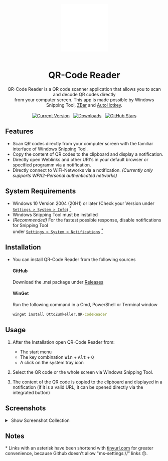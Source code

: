 <br>
<p align="center">
  <img alt="QR-Code Reader Logo" src="https://github.com/ottozumkeller/QR-Code-Reader/blob/main/Images/logo.png" height="150px"/><br>
  &nbsp;&nbsp;&nbsp;&nbsp;&nbsp;&nbsp;&nbsp;&nbsp;&nbsp;&nbsp;<h1 align="center">QR-Code Reader</h1>
  <p align="center">
    QR-Code Reader is a QR code scanner application that allows you to scan and decode QR codes directly<br>
    from your computer screen. This app is made possible by Windows Snipping Tool, <a href="https://github.com/mchehab/zbar">ZBar</a> and <a href="https://github.com/AutoHotkey/AutoHotkey">AutoHotkey</a>.
    <br><br>
    <a href="https://github.com/ottozumkeller/QR-Code-Reader/releases"><img alt="Current Version" src="https://img.shields.io/github/v/tag/ottozumkeller/QR-Code-Reader?style=for-the-badge&amp;label=Version&amp;logo=GitHub&amp;color=2ea043"></a>
    &nbsp;
    <a href="https://github.com/ottozumkeller/QR-Code-Reader/releases"><img alt="Downloads" src="https://img.shields.io/github/downloads/ottozumkeller/QR-Code-Reader/total?style=for-the-badge&amp;label=Downloads&amp;logo=GitHub&amp;color=2f81f7"></a>
    &nbsp;
    <a href="https://github.com/ottozumkeller/QR-Code-Reader/stargazers"><img alt="GitHub Stars" src="https://img.shields.io/github/stars/ottozumkeller/QR-Code-Reader?style=for-the-badge&amp;label=Stars&amp;logo=GitHub&amp;color=e3b341"></a>
  </p>
</p>

## Features

- Scan QR codes directly from your computer screen with the familiar interface of Windows Snipping Tool.
- Copy the content of QR codes to the clipboard and display a notification.
- Directly open Weblinks and other URI's in your default browser or specified programm via a notification.
- Directly connect to WiFi-Networks via a notification. *(Currently only supports WPA2-Personal authenticated networks)*
  
## System Requirements

- Windows 10 Version 2004 (20H1) or later (Check your Version under <a href="https://tinyurl.com/4pxm8wes">`Settings > System > Info`</a>) <a href=".\#Notes"><sup>*</sup></a>
- Windows Snipping Tool must be installed
- *(Recommended)* For the fastest possible response, disable notifications for Snipping Tool<br>under <a href="https://tinyurl.com/35mdtcsk">`Settings > System > Notifications`</a> <a href=".\#Notes"><sup>*</sup></a>

## Installation

- You can install QR-Code Reader from the following sources<br>
  #### GitHub
  Download the .msi package under [Releases](https://github.com/ottozumkeller/QR-Code-Reader/releases)<br>
  #### WinGet
  Run the following command in a Cmd, PowerShell or Terminal window
  
  ```cmd
  winget install OttoZumkeller.QR-CodeReader
  ```

## Usage

1. After the Installation open QR-Code Reader from:
   - The start menu
   - The key combination <kbd>Win</kbd> + <kbd>Alt</kbd> + <kbd>Q</kbd>
   - A click on the system tray icon

2. Select the QR code or the whole screen via Windows Snipping Tool.
3. The content of the QR code is copied to the clipboard and displayed in a notification (if it is a valid URL, it can be opened directly via the integrated button)

## Screenshots

<details>
  <summary>&nbsp;Show Screenshot Collection</summary><br>
    <p float="left" width="100%">
      <img loading="lazy" src="https://github.com/ottozumkeller/QR-Code-Reader/blob/main/Images/screenshot_1.png" width="49.5%" />
      <img loading="lazy" src="https://github.com/ottozumkeller/QR-Code-Reader/blob/main/Images/screenshot_2.png" width="49.5%" />
      <img loading="lazy" src="https://github.com/ottozumkeller/QR-Code-Reader/blob/main/Images/screenshot_3.png" width="49.5%" />
      <img loading="lazy" src="https://github.com/ottozumkeller/QR-Code-Reader/blob/main/Images/screenshot_4.png" width="49.5%" />
      <img loading="lazy" src="https://github.com/ottozumkeller/QR-Code-Reader/blob/main/Images/screenshot_5.png" width="49.5%" />
    </p>
</details>

## Notes

\* Links with an asterisk have been shortend with [tinyurl.com](https://tinyurl.com/app) for greater convenience, because Github doesn't allow "ms-settings://" links ☹️.
